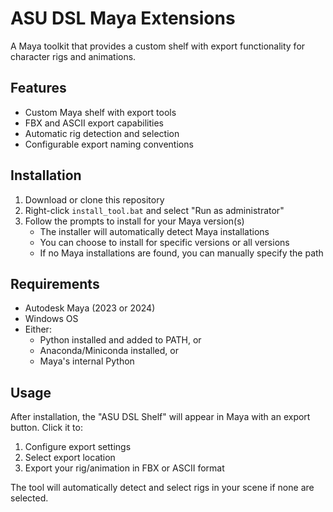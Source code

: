 # ASU DSL Maya Extensions

A Maya toolkit that provides a custom shelf with export functionality for character rigs and animations.

## Features
- Custom Maya shelf with export tools
- FBX and ASCII export capabilities
- Automatic rig detection and selection
- Configurable export naming conventions

## Installation
1. Download or clone this repository
2. Right-click `install_tool.bat` and select "Run as administrator"
3. Follow the prompts to install for your Maya version(s)
   - The installer will automatically detect Maya installations
   - You can choose to install for specific versions or all versions
   - If no Maya installations are found, you can manually specify the path

## Requirements
- Autodesk Maya (2023 or 2024)
- Windows OS
- Either:
  - Python installed and added to PATH, or
  - Anaconda/Miniconda installed, or
  - Maya's internal Python

## Usage
After installation, the "ASU DSL Shelf" will appear in Maya with an export button. Click it to:
1. Configure export settings
2. Select export location
3. Export your rig/animation in FBX or ASCII format

The tool will automatically detect and select rigs in your scene if none are selected.
